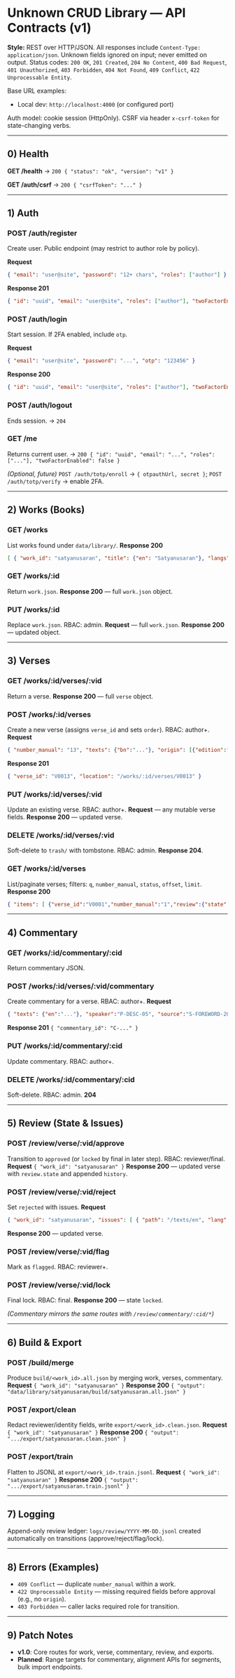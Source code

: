 # Unknown CRUD Library — API Contracts (v1)

**Style:** REST over HTTP/JSON. All responses include `Content-Type: application/json`. Unknown fields ignored on input; never emitted on output. Status codes: `200 OK`, `201 Created`, `204 No Content`, `400 Bad Request`, `401 Unauthorized`, `403 Forbidden`, `404 Not Found`, `409 Conflict`, `422 Unprocessable Entity`.

Base URL examples:

* Local dev: `http://localhost:4000` (or configured port)

Auth model: cookie session (HttpOnly). CSRF via header `x-csrf-token` for state-changing verbs.

---

## 0) Health

**GET /health** → `200 { "status": "ok", "version": "v1" }`

**GET /auth/csrf** → `200 { "csrfToken": "..." }`

---

## 1) Auth

### POST /auth/register

Create user. Public endpoint (may restrict to author role by policy).

**Request**

```json
{ "email": "user@site", "password": "12+ chars", "roles": ["author"] }
```

**Response 201**

```json
{ "id": "uuid", "email": "user@site", "roles": ["author"], "twoFactorEnabled": false }
```

### POST /auth/login

Start session. If 2FA enabled, include `otp`.

**Request**

```json
{ "email": "user@site", "password": "...", "otp": "123456" }
```

**Response 200**

```json
{ "id": "uuid", "email": "user@site", "roles": ["author"], "twoFactorEnabled": false }
```

### POST /auth/logout

Ends session. → `204`

### GET /me

Returns current user. → `200 { "id": "uuid", "email": "...", "roles": ["..."], "twoFactorEnabled": false }`

*(Optional, future)* `POST /auth/totp/enroll` → `{ otpauthUrl, secret }`; `POST /auth/totp/verify` → enable 2FA.

---

## 2) Works (Books)

### GET /works

List works found under `data/library/`.
**Response 200**

```json
[ { "work_id": "satyanusaran", "title": {"en": "Satyanusaran"}, "langs": ["bn","en"] } ]
```

### GET /works/:id

Return `work.json`.
**Response 200** — full `work.json` object.

### PUT /works/:id

Replace `work.json`. RBAC: admin.
**Request** — full `work.json`. **Response 200** — updated object.

---

## 3) Verses

### GET /works/:id/verses/:vid

Return a verse.
**Response 200** — full `verse` object.

### POST /works/:id/verses

Create a new verse (assigns `verse_id` and sets `order`). RBAC: author+.
**Request**

```json
{ "number_manual": "13", "texts": {"bn":"..."}, "origin": [{"edition":"ED-PDF-BN-01","page":1,"para_index":1}], "tags": [] }
```

**Response 201**

```json
{ "verse_id": "V0013", "location": "/works/:id/verses/V0013" }
```

### PUT /works/:id/verses/:vid

Update an existing verse. RBAC: author+.
**Request** — any mutable verse fields. **Response 200** — updated verse.

### DELETE /works/:id/verses/:vid

Soft-delete to `trash/` with tombstone. RBAC: admin. **Response 204**.

### GET /works/:id/verses

List/paginate verses; filters: `q`, `number_manual`, `status`, `offset`, `limit`.
**Response 200**

```json
{ "items": [ {"verse_id":"V0001","number_manual":"1","review":{"state":"draft"}} ], "next": null }
```

---

## 4) Commentary

### GET /works/:id/commentary/:cid

Return commentary JSON.

### POST /works/:id/verses/:vid/commentary

Create commentary for a verse. RBAC: author+.
**Request**

```json
{ "texts": {"en":"..."}, "speaker":"P-DESC-05", "source":"S-FOREWORD-2022", "genre":"interpretation", "tags":[] }
```

**Response 201** `{ "commentary_id": "C-..." }`

### PUT /works/:id/commentary/:cid

Update commentary. RBAC: author+.

### DELETE /works/:id/commentary/:cid

Soft-delete. RBAC: admin. **204**

---

## 5) Review (State & Issues)

### POST /review/verse/:vid/approve

Transition to `approved` (or `locked` by final in later step). RBAC: reviewer/final.
**Request** `{ "work_id": "satyanusaran" }`
**Response 200** — updated verse with `review.state` and appended `history`.

### POST /review/verse/:vid/reject

Set `rejected` with issues.
**Request**

```json
{ "work_id": "satyanusaran", "issues": [ { "path": "/texts/en", "lang": "en", "problem": "mistranslation", "found": "x", "expected": "y", "suggestion": "z", "severity": "major" } ] }
```

**Response 200** — updated verse.

### POST /review/verse/:vid/flag

Mark as `flagged`. RBAC: reviewer+.

### POST /review/verse/:vid/lock

Final lock. RBAC: final. **Response 200** — state `locked`.

*(Commentary mirrors the same routes with `/review/commentary/:cid/*`)*

---

## 6) Build & Export

### POST /build/merge

Produce `build/<work_id>.all.json` by merging work, verses, commentary.
**Request** `{ "work_id": "satyanusaran" }`
**Response 200** `{ "output": "data/library/satyanusaran/build/satyanusaran.all.json" }`

### POST /export/clean

Redact reviewer/identity fields, write `export/<work_id>.clean.json`.
**Request** `{ "work_id": "satyanusaran" }`
**Response 200** `{ "output": ".../export/satyanusaran.clean.json" }`

### POST /export/train

Flatten to JSONL at `export/<work_id>.train.jsonl`.
**Request** `{ "work_id": "satyanusaran" }`
**Response 200** `{ "output": ".../export/satyanusaran.train.jsonl" }`

---

## 7) Logging

Append-only review ledger: `logs/review/YYYY-MM-DD.jsonl` created automatically on transitions (approve/reject/flag/lock).

---

## 8) Errors (Examples)

* `409 Conflict` — duplicate `number_manual` within a work.
* `422 Unprocessable Entity` — missing required fields before approval (e.g., no `origin`).
* `403 Forbidden` — caller lacks required role for transition.

---

## 9) Patch Notes

* **v1.0**: Core routes for work, verse, commentary, review, and exports.
* **Planned**: Range targets for commentary, alignment APIs for segments, bulk import endpoints.
